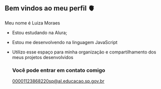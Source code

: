 ## Bem vindos ao meu perfil 🫀

Meu nome é Luiza Moraes

- Estou estudando na Alura;
- Estou me desenvolvendo na linguagem JavaScript
- Utilizo esse espaço para minha organização e compartilhamento dos meus projetos desenvolvidos

  ### Você pode entrar em contato comigo

  00001123868220sp@al.educacao.sp.gov.br
